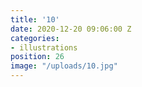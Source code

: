 ```yaml
---
title: '10'
date: 2020-12-20 09:06:00 Z
categories:
- illustrations
position: 26
image: "/uploads/10.jpg"
---
```


